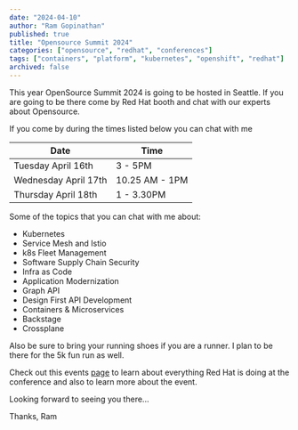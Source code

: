 ```yaml
---
date: "2024-04-10"
author: "Ram Gopinathan"
published: true
title: "Opensource Summit 2024"
categories: ["opensource", "redhat", "conferences"]
tags: ["containers", "platform", "kubernetes", "openshift", "redhat"]
archived: false
---
```


This year OpenSource Summit 2024 is going to be hosted in Seattle. If you are going to be there come by Red Hat booth and chat with our experts about Opensource. 

If you come by during the times listed below you can chat with me

| Date                  | Time              |
| ---------             | --------          |
| Tuesday April 16th    | 3 - 5PM           |
| Wednesday April 17th  | 10.25 AM - 1PM    |
| Thursday April 18th   | 1 - 3.30PM        |

Some of the topics that you can chat with me about:
* Kubernetes
* Service Mesh and Istio
* k8s Fleet Management
* Software Supply Chain Security
* Infra as Code
* Application Modernization
* Graph API
* Design First API Development
* Containers & Microservices
* Backstage
* Crossplane

Also be sure to bring your running shoes if you are a runner. I plan to be there for the 5k fun run as well.

Check out this events [page](https://red.ht/OSSNA2024) to learn about everything Red Hat is doing at the conference and also to learn more about the event.

Looking forward to seeing you there...

Thanks,
Ram